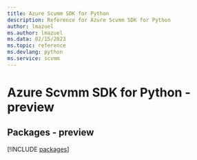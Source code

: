 ```yaml
---
title: Azure Scvmm SDK for Python
description: Reference for Azure Scvmm SDK for Python
author: lmazuel
ms.author: lmazuel
ms.data: 02/15/2023
ms.topic: reference
ms.devlang: python
ms.service: scvmm
---
```

# Azure Scvmm SDK for Python - preview
## Packages - preview
[!INCLUDE [packages](scvmm-index.md)]